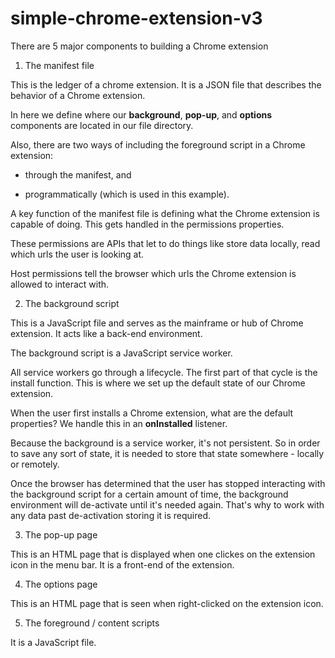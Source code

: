 # simple-chrome-extension-v3

There are 5 major components to building a Chrome extension

1. The manifest file

This is the ledger of a chrome extension. It is a JSON file that describes the behavior of a Chrome extension.

In here we define where our **background**, **pop-up**, and **options** components are located in our file directory.

Also, there are two ways of including the foreground script in a Chrome extension:

- through the manifest, and

- programmatically (which is used in this example).

A key function of the manifest file is defining what the Chrome extension is capable of doing. This gets handled in the permissions properties.

These permissions are APIs that let to do things like store data locally, read which urls the user is looking at.

Host permissions tell the browser which urls the Chrome extension is allowed to interact with.

2. The background script

This is a JavaScript file and serves as the mainframe or hub of Chrome extension. It acts like a back-end environment.

The background script is a JavaScript service worker.

All service workers go through a lifecycle. The first part of that cycle is the install function. This is where we set up the default state of our Chrome extension.

When the user first installs a Chrome extension, what are the default properties? We handle this in an **onInstalled** listener.

Because the background is a service worker, it's not persistent. So in order to save any sort of state, it is needed to store that state somewhere - locally or remotely.

Once the browser has determined that the user has stopped interacting with the background script for a certain amount of time, the background environment will de-activate until it's needed again. That's why to work with any data past de-activation storing it is required.

3. The pop-up page

This is an HTML page that is displayed when one clickes on the extension icon in the menu bar. It is a front-end of the extension.

4. The options page

This is an HTML page that is seen when right-clicked on the extension icon.

5. The foreground / content scripts

It is a JavaScript file.
